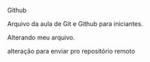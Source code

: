 Github

Arquivo da aula de Git e Github para iniciantes.

Alterando meu arquivo.

alteração para enviar pro repositório remoto
